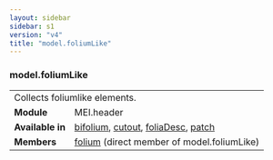 ```yaml
---
layout: sidebar
sidebar: s1
version: "v4"
title: "model.foliumLike"
---
```

<div class="classSpec model">
   <h3 id="model.foliumLike">model.foliumLike</h3>
   <table class="wovenodd">
      <tr>
         <td colspan="2" class="wovenodd-col2">Collects foliumlike elements.</td>
      </tr>
      <tr>
         <td class="wovenodd-col1"><strong>Module</strong></td>
         <td class="wovenodd-col2">MEI.header</td>
      </tr>
      <tr>
         <td class="wovenodd-col1"><strong>Available in</strong></td>
         <td class="wovenodd-col2">
            <div class="parent">
               <div><a class="link_odd_elementSpec" href="{{ site.baseurl }}/{{ page.version }}/elements/bifolium.html">bifolium</a>, <a class="link_odd_elementSpec" href="{{ site.baseurl }}/{{ page.version }}/elements/cutout.html">cutout</a>, <a class="link_odd_elementSpec" href="{{ site.baseurl }}/{{ page.version }}/elements/foliadesc.html">foliaDesc</a>, <a class="link_odd_elementSpec" href="{{ site.baseurl }}/{{ page.version }}/elements/patch.html">patch</a></div>
            </div>
         </td>
      </tr>
      <tr>
         <td class="wovenodd-col1"><strong>Members</strong></td>
         <td class="wovenodd-col2">
            <div class="parent">
               <div><a class="link_odd_elementSpec" href="{{ site.baseurl }}/{{ page.version }}/elements/folium.html">folium</a> (direct member of model.foliumLike)
               </div>
            </div>
         </td>
      </tr>
   </table>
</div>